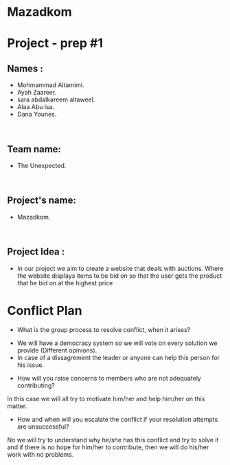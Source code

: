 # Mazadkom

# Project - prep #1

## Names :
- Mohmammad Altamimi. 
- Ayah Zaareer.
- sara abdalkareem altaweel.
- Alaa Abu isa.
- Dana Younes.

<p>&nbsp;</p>


## Team name: 
- The Unexpected.
<p>&nbsp;</p>

## Project's name:
- Mazadkom.
<p>&nbsp;</p>


## Project Idea :
- In our project we aim to create a website that deals with auctions. Where the website displays items to be bid on so that the user gets the product that he bid on at the highest price



# Conflict Plan
* What is the group process to resolve conflict, when it arises?


- We will have a democracy system so we will vote on every solution we provide (Different opinions).
- In case of a dissagrement the leader or anyone can help this person for his issue.


* How will you raise concerns to members who are not adequately contributing?

In this case we will all try to motivate him/her and help him/her on this matter.

* How and when will you escalate the conflict if your resolution attempts are unsuccessful?

No we will try to understand why he/she has this conflict and try to solve it and if there is no hope for him/her to contribute, then we will do his/her work with no problems.



<!-- 
<p>&nbsp;</p>

###  How will you raise concerns to members who are not adequately contributing? 
<p>&nbsp;</p>

### How and when will you escalate the conflict if your resolution attempts are unsuccessful?
<p>&nbsp;</p>


- By communication.
- We will directly tell them.
- When no improvement is made with regards to their behavior

<p>&nbsp;</p>


<p>&nbsp;</p>

# Communication Plan

### How will you communicate after hours and on the weekend?
<p>&nbsp;</p>

###  What is your strategy for ensuring everyone’s voice is heard? 
<p>&nbsp;</p>

### How will you ensure that you are creating a safe environment where everyone feels comfortable speaking up?
<p>&nbsp;</p> --> 

<!-- - using Slack and zoom and remo.
- we Will use democracy as an example; so voting and opinion sharing is a must.
- So everyone agreed to mutual respect, and that will guarantee a safe space for everyone.
<p>&nbsp;</p>


<p>&nbsp;</p>

<p>&nbsp;</p>

# Work Plan

### How you will identify tasks, assign tasks, know when they are complete, and manage work in general?
<p>&nbsp;</p>


### What project management tool will be used?

<p>&nbsp;</p>


- by planning and dividing roles and work hours.
- Scheduling and pre-planning.

<p>&nbsp;</p>


<p>&nbsp;</p>

# Git process: 

### What components of your project will live on GitHub? 
<p>&nbsp;</p>

### How will you share the repository with your teammates?<p>&nbsp;</p>

 ### What is your Git flow? Will you be using a PR review workflow? <p>&nbsp;</p>


### If so, consider: How many people must review a PR? Who merges PRs? How often will you merge? How will you communicate that it’s time to merge?<p>&nbsp;</p>


- creating, pushing, pulling, merging- GitHub pages.
- using shared organization profile.
- we are using the terminal to ACP then we will pull the requests and merge to the main after review; then will pull all changes to local machine.
- no, just main admin review.

<p>&nbsp;</p>





### What components of your project will live on GitHub?
-  The source code except the environmental variables.
<p>&nbsp;</p>


### How will you share the repository with your teammates?
- through an organization in GitHub.
<p>&nbsp;</p>


### What is your Git flow?
<p>&nbsp;</p>



![](./images/gitflow.png)

<p>&nbsp;</p>



### Will you be using a PR review workflow? If so, consider:
## How many people must review a PR? 
- Leader & team member who built the code.
<p>&nbsp;</p>

### Who merges PRs?
- Leader.
<p>&nbsp;</p>

### How often will you merge?
- Two times a day mainly.
<p>&nbsp;</p>

### How will you communicate that it’s time to merge?
- Using group slack, zoom, and remo.
<p>&nbsp;</p> -->





<!-- # Project - prep #2 -->
<!-- 
1. Summary of idea.

2. What problem or pain point does it solve? a. Keep it high level without going into too much detail. 

3. Minimum Viable Product (MVP) definition.
    What is the minimum required for you to present on your demo day?





     1. a. Social media.<br/>
        b. Movie platform.

      2. a. A new open-source free of ads application. <br/>
         b. A new platform for viewing movies and videos.

   3. a. We are developing a fully functional networking and communication platform. <br/>
      b. A fully functional movie-viewing platform. --> 